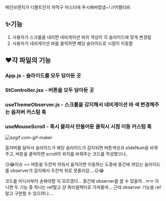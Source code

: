 메인브랜치가 디폴트인지 까먹구 마스터에 푸시해버렸넴~! //어쩔티비

## ✨기능 
1. 사용자가 스크롤을 내리면 네비게이션 바의 색상이 각 슬라이드에 맞게 변경됨 
2. 사용자가 네비게이션 바를 클릭하면 해당 슬라이드로 시점이 이동함

## ❤️각 파일의 기능
### App.js - 슬라이드를 모두 담아둔 곳
### StController.jsx - 버튼을 모두 담아둔 곳
### useThemeObserver.js - 스크롤을 감지해서 네비게이션 바 색 변경해주는 옵저버 커스텀 훅
### useMouseScroll - 혹시 몰라서 만들어둔 클릭시 시점 이동 커스텀 훅

![ezgif com-gif-maker](https://user-images.githubusercontent.com/69359991/179124014-8e241ad0-9579-42bc-8e7e-5fb439bce000.gif)

옵저버를 달아서 슬라이드가 해당 슬라이드가 감지되면 버튼색상과 slideNum을 바꿔주고, 
버튼을 클릭하면 scroll의 위치를 바꿔주는 코드를 작성했으나, 

😥😂이슈 => 버튼을 두칸씩 띄워서 움직이면 이동하는 도중에 중간에 껴있는 슬라이드를 observer가 감지해서 두칸씩 위로 못올라감....😥😂

코드를 어디서부터 손봐야할 지 모르겠다... 중간에 observer를 끌 수 있을까...ㅠㅠ
아니면 두 기능 중 하나는 ref말고 걍 쿼리셀렉터로 가져올까... 근데 observer 기능을 ref말고 구현할 수 있으려나.... 
